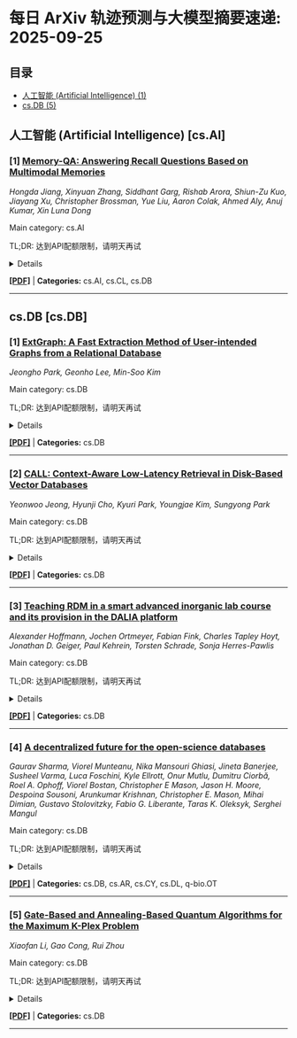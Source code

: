# 每日 ArXiv 轨迹预测与大模型摘要速递: 2025-09-25

## 目录

- [人工智能 (Artificial Intelligence) (1)](#cs-ai)
- [cs.DB (5)](#cs-db)

## 人工智能 (Artificial Intelligence) [cs.AI]
### [1] [Memory-QA: Answering Recall Questions Based on Multimodal Memories](https://arxiv.org/abs/2509.18436)
*Hongda Jiang, Xinyuan Zhang, Siddhant Garg, Rishab Arora, Shiun-Zu Kuo, Jiayang Xu, Christopher Brossman, Yue Liu, Aaron Colak, Ahmed Aly, Anuj Kumar, Xin Luna Dong*

Main category: cs.AI

TL;DR: 达到API配额限制，请明天再试


<details>
  <summary>Details</summary>
Motivation: Error: API quota exceeded

Method: Error: API quota exceeded

Result: Error: API quota exceeded

Conclusion: 请联系管理员或等待明天API配额重置。

Abstract: We introduce Memory-QA, a novel real-world task that involves answering recall questions about visual content from previously stored multimodal memories. This task poses unique challenges, including the creation of task-oriented memories, the effective utilization of temporal and location information within memories, and the ability to draw upon multiple memories to answer a recall question. To address these challenges, we propose a comprehensive pipeline, Pensieve, integrating memory-specific augmentation, time- and location-aware multi-signal retrieval, and multi-memory QA fine-tuning. We created a multimodal benchmark to illustrate various real challenges in this task, and show the superior performance of Pensieve over state-of-the-art solutions (up to 14% on QA accuracy).

</details>

[**[PDF]**](https://arxiv.org/pdf/2509.18436) | **Categories:** cs.AI, cs.CL, cs.DB

---


## cs.DB [cs.DB]
### [1] [ExtGraph: A Fast Extraction Method of User-intended Graphs from a Relational Database](https://arxiv.org/abs/2509.18534)
*Jeongho Park, Geonho Lee, Min-Soo Kim*

Main category: cs.DB

TL;DR: 达到API配额限制，请明天再试


<details>
  <summary>Details</summary>
Motivation: Error: API quota exceeded

Method: Error: API quota exceeded

Result: Error: API quota exceeded

Conclusion: 请联系管理员或等待明天API配额重置。

Abstract: Graph analytics is widely used in many fields to analyze various complex patterns. However, in most cases, important data in companies is stored in RDBMS's, and so, it is necessary to extract graphs from relational databases to perform graph analysis. Most of the existing methods do not extract a user-intended graph since it typically requires complex join query processing. We propose an efficient graph extraction method, \textit{ExtGraph}, which can extract user-intended graphs efficiently by hybrid query processing of outer join and materialized view. Through experiments using the TPC-DS, DBLP, and IMDB datasets, we have shown that \textit{ExtGraph} outperforms the state-of-the-art methods up to by 2.78x in terms of graph extraction time.

</details>

[**[PDF]**](https://arxiv.org/pdf/2509.18534) | **Categories:** cs.DB

---

### [2] [CALL: Context-Aware Low-Latency Retrieval in Disk-Based Vector Databases](https://arxiv.org/abs/2509.18670)
*Yeonwoo Jeong, Hyunji Cho, Kyuri Park, Youngjae Kim, Sungyong Park*

Main category: cs.DB

TL;DR: 达到API配额限制，请明天再试


<details>
  <summary>Details</summary>
Motivation: Error: API quota exceeded

Method: Error: API quota exceeded

Result: Error: API quota exceeded

Conclusion: 请联系管理员或等待明天API配额重置。

Abstract: Embedding models capture both semantic and syntactic structures of queries, often mapping different queries to similar regions in vector space. This results in non-uniform cluster access patterns in modern disk-based vector databases. While existing approaches optimize individual queries, they overlook the impact of cluster access patterns, failing to account for the locality effects of queries that access similar clusters. This oversight increases cache miss penalty. To minimize the cache miss penalty, we propose CALL, a context-aware query grouping mechanism that organizes queries based on shared cluster access patterns. Additionally, CALL incorporates a group-aware prefetching method to minimize cache misses during transitions between query groups and latency-aware cluster loading. Experimental results show that CALL reduces the 99th percentile tail latency by up to 33% while consistently maintaining a higher cache hit ratio, substantially reducing search latency.

</details>

[**[PDF]**](https://arxiv.org/pdf/2509.18670) | **Categories:** cs.DB

---

### [3] [Teaching RDM in a smart advanced inorganic lab course and its provision in the DALIA platform](https://arxiv.org/abs/2509.18902)
*Alexander Hoffmann, Jochen Ortmeyer, Fabian Fink, Charles Tapley Hoyt, Jonathan D. Geiger, Paul Kehrein, Torsten Schrade, Sonja Herres-Pawlis*

Main category: cs.DB

TL;DR: 达到API配额限制，请明天再试


<details>
  <summary>Details</summary>
Motivation: Error: API quota exceeded

Method: Error: API quota exceeded

Result: Error: API quota exceeded

Conclusion: 请联系管理员或等待明天API配额重置。

Abstract: Research data management (RDM) is a key data literacy skill that chemistry students must acquire. Concepts such as the FAIR data principles (Findable, Accessible, Interoperable, Reusable) should be taught and applied in undergraduate studies already. Traditionally, research data from labs, theses, and internships were handwritten and stored in inaccessible formats such as PDFs, limiting reuse and machine learning applications. At RWTH Aachen University, a fifth-semester lab course introduces students to the electronic laboratory notebook (ELN) Chemotion, an open-source DFG-funded tool linked to the national NFDI4Chem initiative. Students plan, document, and evaluate experiments digitally, ensuring metadata and analysis are captured for long-term reuse. Chemotion's intuitive interface and repository enable sustainable data sharing. To reinforce RDM, students receive a seminar and access to online training videos with interactive Moodle elements. Herein we highlight the use of the DALIA platform as a discovery tool for the students.

</details>

[**[PDF]**](https://arxiv.org/pdf/2509.18902) | **Categories:** cs.DB

---

### [4] [A decentralized future for the open-science databases](https://arxiv.org/abs/2509.19206)
*Gaurav Sharma, Viorel Munteanu, Nika Mansouri Ghiasi, Jineta Banerjee, Susheel Varma, Luca Foschini, Kyle Ellrott, Onur Mutlu, Dumitru Ciorbă, Roel A. Ophoff, Viorel Bostan, Christopher E Mason, Jason H. Moore, Despoina Sousoni, Arunkumar Krishnan, Christopher E. Mason, Mihai Dimian, Gustavo Stolovitzky, Fabio G. Liberante, Taras K. Oleksyk, Serghei Mangul*

Main category: cs.DB

TL;DR: 达到API配额限制，请明天再试


<details>
  <summary>Details</summary>
Motivation: Error: API quota exceeded

Method: Error: API quota exceeded

Result: Error: API quota exceeded

Conclusion: 请联系管理员或等待明天API配额重置。

Abstract: Continuous and reliable access to curated biological data repositories is indispensable for accelerating rigorous scientific inquiry and fostering reproducible research. Centralized repositories, though widely used, are vulnerable to single points of failure arising from cyberattacks, technical faults, natural disasters, or funding and political uncertainties. This can lead to widespread data unavailability, data loss, integrity compromises, and substantial delays in critical research, ultimately impeding scientific progress. Centralizing essential scientific resources in a single geopolitical or institutional hub is inherently dangerous, as any disruption can paralyze diverse ongoing research. The rapid acceleration of data generation, combined with an increasingly volatile global landscape, necessitates a critical re-evaluation of the sustainability of centralized models. Implementing federated and decentralized architectures presents a compelling and future-oriented pathway to substantially strengthen the resilience of scientific data infrastructures, thereby mitigating vulnerabilities and ensuring the long-term integrity of data. Here, we examine the structural limitations of centralized repositories, evaluate federated and decentralized models, and propose a hybrid framework for resilient, FAIR, and sustainable scientific data stewardship. Such an approach offers a significant reduction in exposure to governance instability, infrastructural fragility, and funding volatility, and also fosters fairness and global accessibility. The future of open science depends on integrating these complementary approaches to establish a globally distributed, economically sustainable, and institutionally robust infrastructure that safeguards scientific data as a public good, further ensuring continued accessibility, interoperability, and preservation for generations to come.

</details>

[**[PDF]**](https://arxiv.org/pdf/2509.19206) | **Categories:** cs.DB, cs.AR, cs.CY, cs.DL, q-bio.OT

---

### [5] [Gate-Based and Annealing-Based Quantum Algorithms for the Maximum K-Plex Problem](https://arxiv.org/abs/2509.19214)
*Xiaofan Li, Gao Cong, Rui Zhou*

Main category: cs.DB

TL;DR: 达到API配额限制，请明天再试


<details>
  <summary>Details</summary>
Motivation: Error: API quota exceeded

Method: Error: API quota exceeded

Result: Error: API quota exceeded

Conclusion: 请联系管理员或等待明天API配额重置。

Abstract: The $ k $-plex model, which allows each vertex to miss connections with up to $ k $ neighbors, serves as a relaxation of the clique. Its adaptability makes it more suitable for analyzing real-world graphs where noise and imperfect data are common and the ideal clique model is often impractical. The problem of identifying the maximum $ k $-plex (MKP, which is NP-hard) is gaining attention in fields such as social network analysis, community detection, terrorist network identification, and graph clustering. Recent works have focused on optimizing the time complexity of MKP algorithms. The state-of-the-art has reduced the complexity from a trivial $ O^*(2^n) $ to $ O^*(c_k^n) $, with $ c_k > 1.94 $ for $ k \geq 3 $, where $ n $ denotes the vertex number. This paper investigates the MKP using two quantum models: gate-based model and annealing-based model. Two gate-based algorithms, qTKP and qMKP, are proposed to achieve $ O^*(1.42^n) $ time complexity. qTKP integrates quantum search with graph encoding, degree counting, degree comparison, and size determination to find a $ k $-plex of a given size; qMKP uses binary search to progressively identify the maximum solution. Furthermore, by reformulating MKP as a quadratic unconstrained binary optimization problem, we propose qaMKP, the first annealing-based approximation algorithm, which utilizes qubit resources more efficiently than gate-based algorithms. To validate the practical performance, proof-of-principle experiments were conducted using the latest IBM gate-based quantum simulator and D-Wave adiabatic quantum computer. This work holds potential to be applied to a wide range of clique relaxations, e.g., $ n $-clan and $ n $-club.

</details>

[**[PDF]**](https://arxiv.org/pdf/2509.19214) | **Categories:** cs.DB

---
